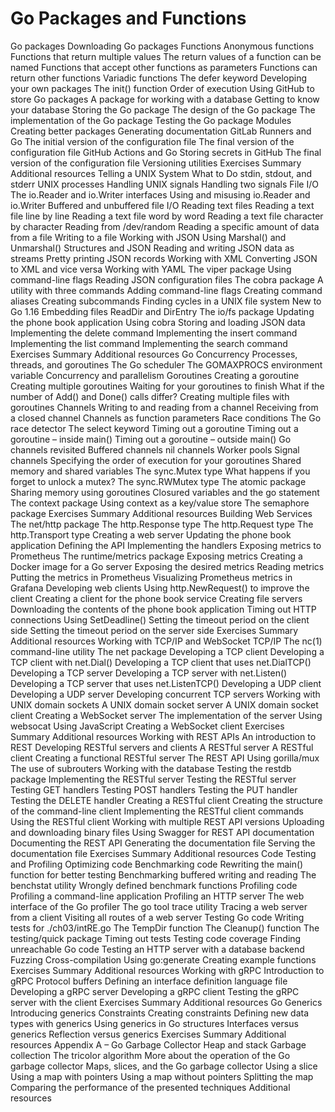 # Go Packages and Functions
Go packages
Downloading Go packages
Functions
Anonymous functions
Functions that return multiple values
The return values of a function can be named
Functions that accept other functions as parameters
Functions can return other functions
Variadic functions
The defer keyword
Developing your own packages
The init() function
Order of execution
Using GitHub to store Go packages
A package for working with a database
Getting to know your database
Storing the Go package
The design of the Go package
The implementation of the Go package
Testing the Go package
Modules
Creating better packages
Generating documentation
GitLab Runners and Go
The initial version of the configuration file
The final version of the configuration file
GitHub Actions and Go
Storing secrets in GitHub
The final version of the configuration file
Versioning utilities
Exercises
Summary
Additional resources
Telling a UNIX System What to Do
stdin, stdout, and stderr
UNIX processes
Handling UNIX signals
Handling two signals
File I/O
The io.Reader and io.Writer interfaces
Using and misusing io.Reader and io.Writer
Buffered and unbuffered file I/O
Reading text files
Reading a text file line by line
Reading a text file word by word
Reading a text file character by character
Reading from /dev/random
Reading a specific amount of data from a file
Writing to a file
Working with JSON
Using Marshal() and Unmarshal()
Structures and JSON
Reading and writing JSON data as streams
Pretty printing JSON records
Working with XML
Converting JSON to XML and vice versa
Working with YAML
The viper package
Using command-line flags
Reading JSON configuration files
The cobra package
A utility with three commands
Adding command-line flags
Creating command aliases
Creating subcommands
Finding cycles in a UNIX file system
New to Go 1.16
Embedding files
ReadDir and DirEntry
The io/fs package
Updating the phone book application
Using cobra
Storing and loading JSON data
Implementing the delete command
Implementing the insert command
Implementing the list command
Implementing the search command
Exercises
Summary
Additional resources
Go Concurrency
Processes, threads, and goroutines
The Go scheduler
The GOMAXPROCS environment variable
Concurrency and parallelism
Goroutines
Creating a goroutine
Creating multiple goroutines
Waiting for your goroutines to finish
What if the number of Add() and Done() calls differ?
Creating multiple files with goroutines
Channels
Writing to and reading from a channel
Receiving from a closed channel
Channels as function parameters
Race conditions
The Go race detector
The select keyword
Timing out a goroutine
Timing out a goroutine – inside main()
Timing out a goroutine – outside main()
Go channels revisited
Buffered channels
nil channels
Worker pools
Signal channels
Specifying the order of execution for your goroutines
Shared memory and shared variables
The sync.Mutex type
What happens if you forget to unlock a mutex?
The sync.RWMutex type
The atomic package
Sharing memory using goroutines
Closured variables and the go statement
The context package
Using context as a key/value store
The semaphore package
Exercises
Summary
Additional resources
Building Web Services
The net/http package
The http.Response type
The http.Request type
The http.Transport type
Creating a web server
Updating the phone book application
Defining the API
Implementing the handlers
Exposing metrics to Prometheus
The runtime/metrics package
Exposing metrics
Creating a Docker image for a Go server
Exposing the desired metrics
Reading metrics
Putting the metrics in Prometheus
Visualizing Prometheus metrics in Grafana
Developing web clients
Using http.NewRequest() to improve the client
Creating a client for the phone book service
Creating file servers
Downloading the contents of the phone book application
Timing out HTTP connections
Using SetDeadline()
Setting the timeout period on the client side
Setting the timeout period on the server side
Exercises
Summary
Additional resources
Working with TCP/IP and WebSocket
TCP/IP
The nc(1) command-line utility
The net package
Developing a TCP client
Developing a TCP client with net.Dial()
Developing a TCP client that uses net.DialTCP()
Developing a TCP server
Developing a TCP server with net.Listen()
Developing a TCP server that uses net.ListenTCP()
Developing a UDP client
Developing a UDP server
Developing concurrent TCP servers
Working with UNIX domain sockets
A UNIX domain socket server
A UNIX domain socket client
Creating a WebSocket server
The implementation of the server
Using websocat
Using JavaScript
Creating a WebSocket client
Exercises
Summary
Additional resources
Working with REST APIs
An introduction to REST
Developing RESTful servers and clients
A RESTful server
A RESTful client
Creating a functional RESTful server
The REST API
Using gorilla/mux
The use of subrouters
Working with the database
Testing the restdb package
Implementing the RESTful server
Testing the RESTful server
Testing GET handlers
Testing POST handlers
Testing the PUT handler
Testing the DELETE handler
Creating a RESTful client
Creating the structure of the command-line client
Implementing the RESTful client commands
Using the RESTful client
Working with multiple REST API versions
Uploading and downloading binary files
Using Swagger for REST API documentation
Documenting the REST API
Generating the documentation file
Serving the documentation file
Exercises
Summary
Additional resources
Code Testing and Profiling
Optimizing code
Benchmarking code
Rewriting the main() function for better testing
Benchmarking buffered writing and reading
The benchstat utility
Wrongly defined benchmark functions
Profiling code
Profiling a command-line application
Profiling an HTTP server
The web interface of the Go profiler
The go tool trace utility
Tracing a web server from a client
Visiting all routes of a web server
Testing Go code
Writing tests for ./ch03/intRE.go
The TempDir function
The Cleanup() function
The testing/quick package
Timing out tests
Testing code coverage
Finding unreachable Go code
Testing an HTTP server with a database backend
Fuzzing
Cross-compilation
Using go:generate
Creating example functions
Exercises
Summary
Additional resources
Working with gRPC
Introduction to gRPC
Protocol buffers
Defining an interface definition language file
Developing a gRPC server
Developing a gRPC client
Testing the gRPC server with the client
Exercises
Summary
Additional resources
Go Generics
Introducing generics
Constraints
Creating constraints
Defining new data types with generics
Using generics in Go structures
Interfaces versus generics
Reflection versus generics
Exercises
Summary
Additional resources
Appendix A – Go Garbage Collector
Heap and stack
Garbage collection
The tricolor algorithm
More about the operation of the Go garbage collector
Maps, slices, and the Go garbage collector
Using a slice
Using a map with pointers
Using a map without pointers
Splitting the map
Comparing the performance of the presented techniques
Additional resources
